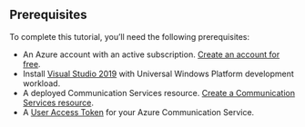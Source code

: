 ## Prerequisites 

To complete this tutorial, you’ll need the following prerequisites: 
- An Azure account with an active subscription. [Create an account for free](https://azure.microsoft.com/free/?WT.mc_id=A261C142F).  
- Install [Visual Studio 2019](https://visualstudio.microsoft.com/downloads/) with Universal Windows Platform development workload.  
- A deployed Communication Services resource. [Create a Communication Services resource](../../create-communication-resource.md). 
- A [User Access Token](../../access-tokens.md) for your Azure Communication Service. 
